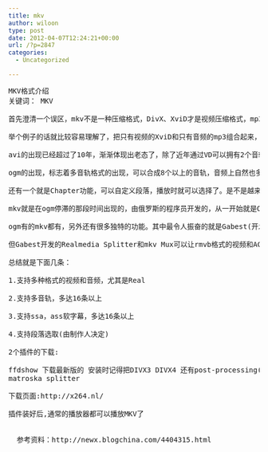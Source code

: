 ```yaml
---
title: mkv
author: wiloon
type: post
date: 2012-04-07T12:24:21+00:00
url: /?p=2847
categories:
  - Uncategorized

---
```

<pre id="best-answer-content">MKV格式介绍
关键词： MKV

首先澄清一个误区，mkv不是一种压缩格式，DivX、XviD才是视频压缩格式，mp3、ogg才是音频压缩格式。而mkv是个“组合”和“封装”的格式，换句话说就是一种容器格式。

举个例子的话就比较容易理解了，把只有视频的XviD和只有音频的mp3组合起来，然后以一种多媒体介质的形式出现，最常见的就是avi，其次就是ogm，还有mp4等不太常见的。

avi的出现已经超过了10年，渐渐体现出老态了，除了近年通过VD可以拥有2个音轨，没有其他的改进。

ogm的出现，标志着多音轨格式的出现，可以合成8个以上的音轨，音频上自然也多了ogg这个格式，重要的是可以“内挂”字幕，老外称为“软字幕”，可以任意开关，可以“内挂”8个以上的字幕，美中不足的是仅仅支持srt格式，并且不支持Unicode，对亚洲字符支持严重不足。

还有一个就是Chapter功能，可以自定义段落，播放时就可以选择了。是不是越来越像DVD啦？但是当时的ogm源码是不公开的，就那么几个人在开发，自然进度慢了，前一阵几乎陷入了“死亡”。最近宣布公开源码，加入Open Source行列，重新开始开发。

mkv就是在ogm停滞的那段时间出现的，由俄罗斯的程序员开发的，从一开始就是Open Source，因此得到了很多其他程序员的帮助，开发速度相当快。

ogm有的mkv都有，另外还有很多独特的功能。其中最令人振奋的就是Gabest(开发vobsub的公司)开发的Plugin，不仅开发了专门的播放器Media Player Classic(俗称MPC)， 这个东西的强大相信用过的人都有体会。还开发了很多的MKV用的Mux(合成器)，尤其是Real格式的Mux。 Real的rmvb是封闭格式，官方的Helix根本就不支持多声道所以尽管算法很优秀，但在声效大片的再现上就无能为力了，只能乖乖让位给可以合成AC3和DTS的avi以及ogm了。

但Gabest开发的Realmedia Splitter和mkv Mux可以让rmvb格式的视频和AC3、DTS合成mkv，从根本上克服了rmvb音频上的弱点。不仅如此，还开发了VSFilter.dll和SubtitleSource.ax这2个Plugin，宣布支持ssa和ass的格式软字幕。

总结就是下面几条：

1.支持多种格式的视频和音频，尤其是Real

2.支持多音轨，多达16条以上

3.支持ssa，ass软字幕，多达16条以上

4.支持段落选取(由制作人决定)

2个插件的下载:

ffdshow 下载最新版的 安装时记得把DIVX3 DIVX4 还有post-processing(后处理)的钩都去掉
matroska splitter

下载页面:http://x264.nl/

插件装好后,通常的播放器都可以播放MKV了


  参考资料：http://newx.blogchina.com/4404315.html
